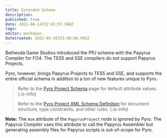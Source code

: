 ```yaml
---
title: Extended Schema
description: 
published: true
date: 2021-06-14T22:41:57.588Z
tags: 
editor: markdown
dateCreated: 2021-05-30T23:08:08.995Z
---
```


Bethesda Game Studios introduced the PPJ schema with the Papyrus Compiler for FO4. The TES5 and SSE compilers do not support Papyrus Projects.

Pyro, however, brings Papyrus Projects to TES5 and SSE, and supports the entire official schema in addition to a ton of new features unique to Pyro.

> Refer to the [Pyro Project Schema](/pyro/schema) page for default attribute values.
{.is-info}

> Refer to the [Pyro Project XML Schema Definition](https://github.com/fireundubh/pyro/blob/master/pyro/PapyrusProject.xsd) for document structure, type constraints, and other rules.
{.is-info}

**Note:** The `Asm` attribute of the `PapyrusProject` node is ignored by Pyro. The Papyrus Compiler uses this attribute to call the Papyrus Assembler but generating assembly files for Papyrus scripts is out-of-scope for Pyro.
